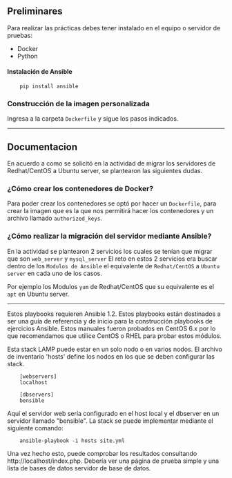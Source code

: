 ## Preliminares
Para realizar las prácticas debes tener instalado en el equipo o servidor de pruebas:
  - Docker
  - Python

#### Instalación de Ansible

        pip install ansible

### Construcción de la imagen personalizada
Ingresa a la carpeta ```Dockerfile``` y sigue los pasos indicados.

-------------------------------------------

Documentacion 
-------------------------------------------
En acuerdo a como se solicitó en la actividad de migrar los servidores de Redhat/CentOS a Ubuntu server, se plantearon las siguientes dudas.
### ¿Cómo crear los contenedores de Docker? 
Para poder crear los contenedores se optó por hacer un ```Dockerfile```, para crear la imagen que es la que nos permitirá hacer los contenedores y un archivo llamado ```authorized_keys```.

### ¿Cómo realizar la migración del servidor mediante Ansible? 
En la actividad se plantearon 2 servicios los cuales se tenían que migrar que son ```web_server``` y ```mysql_server```
El reto en estos 2 servicios era buscar dentro de los ```Modulos de Ansible``` el equivalente de ```Redhat/CentOS``` a ```Ubuntu server``` en cada uno de los casos.

Por ejemplo los Modulos ```yum``` de Redhat/CentOS que su equivalente es el ```apt``` en Ubuntu server.


-------------------------------------------

Estos playbooks requieren Ansible 1.2.
Estos playbooks están destinados a ser una guía de referencia y de inicio para la construcción
playbooks de ejercicios Ansible. Estos manuales fueron probados en CentOS 6.x por lo que recomendamos
que utilice CentOS o RHEL para probar estos módulos.

Esta stack LAMP puede estar en un solo nodo o en varios nodos. El archivo de inventario
'hosts' define los nodos en los que se deben configurar las stack.

        [webservers]
        localhost

        [dbservers]
        bensible

Aquí el servidor web sería configurado en el host local y el dbserver en un servidor llamado "bensible". La stack  se puede implementar mediante el siguiente comando:

        ansible-playbook -i hosts site.yml

Una vez hecho esto, puede comprobar los resultados consultando http://localhost/index.php.
Debería ver una página de prueba simple y una lista de bases de datos
servidor de base de datos.

